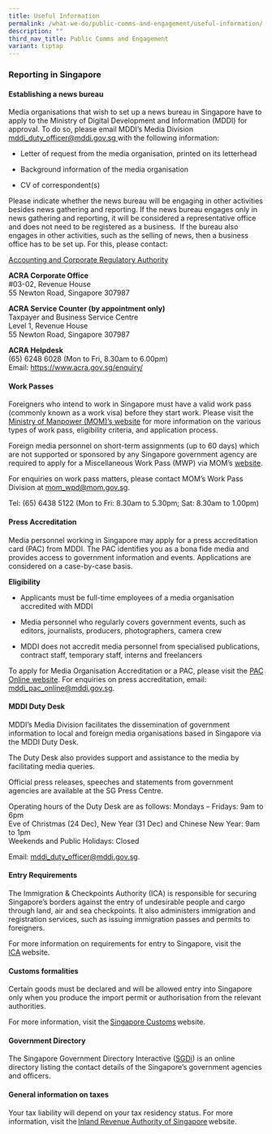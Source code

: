 ```yaml
---
title: Useful Information
permalink: /what-we-do/public-comms-and-engagement/useful-information/
description: ""
third_nav_title: Public Comms and Engagement
variant: tiptap
---
```

<h3>Reporting in Singapore</h3>
<h4>Establishing a news bureau</h4>
<p>Media organisations that wish to set up a news bureau in Singapore have
to apply to the Ministry of Digital Development and Information (MDDI)
for approval. To do so, please email MDDI’s Media Division <a href="mailto:mddi_duty_officer@mddi.gov.sg" rel="noopener noreferrer nofollow" target="_blank">mddi_duty_officer@mddi.gov.sg </a>with
the following information:</p>
<ul data-tight="true" class="tight">
<li>
<p>Letter of request from the media organisation, printed on its letterhead</p>
</li>
<li>
<p>Background information of the media organisation</p>
</li>
<li>
<p>CV of correspondent(s)</p>
</li>
</ul>
<p>Please indicate whether the news bureau will be engaging in other activities
besides news gathering and reporting. If the news bureau engages only in
news gathering and reporting, it will be considered a representative office
and does not need to be registered as a business.&nbsp; If the bureau also
engages in other activities, such as the selling of news, then a business
office has to be set up. For this, please contact:</p>
<p><a href="https://www.acra.gov.sg/" rel="noopener noreferrer nofollow" target="_blank">Accounting and Corporate Regulatory Authority</a>
</p>
<p><strong>ACRA Corporate Office</strong> 
<br>#03-02, Revenue House&nbsp;
<br>55 Newton Road, Singapore 307987</p>
<p><strong>ACRA Service Counter (by appointment only)</strong> 
<br>Taxpayer and Business Service Centre
<br>Level 1, Revenue House
<br>55 Newton Road, Singapore 307987</p>
<p><strong>ACRA Helpdesk</strong> 
<br>(65) 6248 6028 (Mon to Fri, 8.30am to 6.00pm)
<br>Email:&nbsp;<a href="https://www.acra.gov.sg/enquiry/" rel="noopener noreferrer nofollow" target="_blank">https://www.acra.gov.sg/enquiry/</a>
</p>
<h4>Work Passes</h4>
<p>Foreigners who intend to work in Singapore must have a valid work pass
(commonly known as a work visa) before they start work. Please visit the&nbsp;
<a href="https://www.mom.gov.sg/passes-and-permits" rel="noopener noreferrer nofollow" target="_blank">Ministry of Manpower (MOM)’s website</a>&nbsp;for more information on
the various types of work pass, eligibility criteria, and application process.</p>
<p>Foreign media personnel on short-term assignments (up to 60 days) which
are not supported or sponsored by any Singapore government agency are required
to apply for a Miscellaneous Work Pass (MWP) via MOM’s&nbsp;<a href="http://www.mom.gov.sg/passes-and-permits/miscellaneous-work-pass/apply-for-a-pass" rel="noopener noreferrer nofollow" target="_blank">website</a>.</p>
<p>For enquiries on work pass matters, please contact MOM’s Work Pass Division
at&nbsp;<a href="mailto:mom_wpd@mom.gov.sg" rel="noopener noreferrer nofollow" target="_blank">mom_wpd@mom.gov.sg</a>.</p>
<p>Tel: (65) 6438 5122 (Mon to Fri: 8.30am to 5.30pm; Sat: 8.30am to 1.00pm)</p>
<h4>Press Accreditation</h4>
<p>Media personnel working in Singapore may apply for a press accreditation
card (PAC) from MDDI. The PAC identifies you as a bona fide media and provides
access to government information and events. Applications are considered
on a case-by-case basis.</p>
<p><strong>Eligibility</strong>
</p>
<ul data-tight="true" class="tight">
<li>
<p>Applicants must be full-time employees of a media organisation accredited
with MDDI</p>
</li>
<li>
<p>Media personnel who regularly covers government events, such as editors,
journalists, producers, photographers, camera crew</p>
</li>
<li>
<p>MDDI does not accredit media personnel from specialised publications,
contract staff, temporary staff, interns and freelancers</p>
</li>
</ul>
<p>To apply for Media Organisation Accreditation or a PAC, please visit the
<a href="http://paconline.gov.sg" rel="noopener noreferrer nofollow" target="_blank">PAC Online&nbsp;website</a>. For enquiries on press accreditation, email:&nbsp;
<a href="mailto:MDDI_PAC_Online@mddi.gov.sg" rel="noopener noreferrer nofollow" target="_blank">mddi_pac_online@mddi.gov.sg</a>.</p>
<h4>MDDI Duty Desk</h4>
<p>MDDI’s Media Division facilitates the dissemination of government information
to local and foreign media organisations based in Singapore via the MDDI
Duty Desk.</p>
<p>The Duty Desk also provides support and assistance to the media by facilitating
media queries.</p>
<p>Official press releases, speeches and statements from government agencies
are available at the&nbsp;SG Press Centre.</p>
<p>Operating hours of the Duty Desk are as follows: Mondays – Fridays: 9am
to 6pm &nbsp;
<br>Eve of Christmas (24 Dec), New Year (31 Dec) and Chinese New Year: 9am
to 1pm &nbsp;
<br>Weekends and Public Holidays: Closed</p>
<p>Email:&nbsp;<a href="mailto:mddi_duty_officer@mddi.gov.sg" rel="noopener noreferrer nofollow" target="_blank">mddi_duty_officer@mddi.gov.sg</a>.</p>
<h4>Entry Requirements</h4>
<p>The Immigration &amp; Checkpoints Authority (ICA) is responsible for securing
Singapore’s borders against the entry of undesirable people and cargo through
land, air and sea checkpoints. It also administers immigration and registration
services, such as issuing immigration passes and permits to foreigners.</p>
<p>For more information on requirements for entry to Singapore, visit the
<a href="https://www.ica.gov.sg/" rel="noopener noreferrer nofollow" target="_blank">ICA</a> website.</p>
<h4>Customs formalities</h4>
<p>Certain goods must be declared and will be allowed entry into Singapore
only when you produce the import permit or authorisation from the relevant
authorities.</p>
<p>For more information, visit the <a href="https://www.customs.gov.sg/individuals/going-through-customs/arrivals" rel="noopener noreferrer nofollow" target="_blank">Singapore Customs</a> website.</p>
<h4>Government Directory</h4>
<p>The Singapore Government Directory Interactive (<a href="http://www.sgdi.gov.sg/" rel="noopener noreferrer nofollow" target="_blank">SGDi</a>) is an online directory listing
the contact details of the Singapore’s government agencies and officers.</p>
<h4>General information on taxes</h4>
<p>Your tax liability will depend on your tax residency status. For more
information, visit the <a href="https://www.iras.gov.sg/" rel="noopener noreferrer nofollow" target="_blank">Inland Revenue Authority of Singapore</a> website.</p>